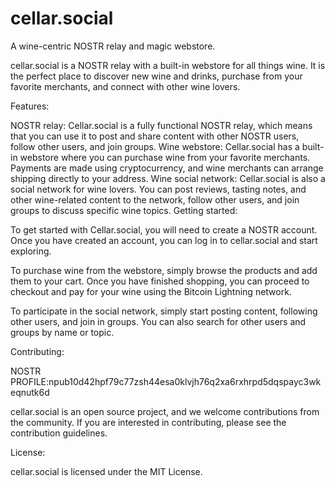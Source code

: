 # cellar.social
A wine-centric NOSTR relay and magic webstore.



cellar.social is a NOSTR relay with a built-in webstore for all things wine. It is the perfect place to discover new wine and drinks, purchase from your favorite merchants, and connect with other wine lovers.

Features:

NOSTR relay: Cellar.social is a fully functional NOSTR relay, which means that you can use it to post and share content with other NOSTR users, follow other users, and join groups.
Wine webstore: Cellar.social has a built-in webstore where you can purchase wine from your favorite merchants. Payments are made using cryptocurrency, and wine merchants can arrange shipping directly to your address.
Wine social network: Cellar.social is also a social network for wine lovers. You can post reviews, tasting notes, and other wine-related content to the network, follow other users, and join groups to discuss specific wine topics.
Getting started:

To get started with Cellar.social, you will need to create a NOSTR account. Once you have created an account, you can log in to cellar.social and start exploring.

To purchase wine from the webstore, simply browse the products and add them to your cart. Once you have finished shopping, you can proceed to checkout and pay for your wine using the Bitcoin Lightning network.

To participate in the social network, simply start posting content, following other users, and join in groups. You can also search for other users and groups by name or topic.

Contributing:

NOSTR PROFILE:npub10d42hpf79c77zsh44esa0klvjh76q2xa6rxhrpd5dqspayc3wkeqnutk6d

cellar.social is an open source project, and we welcome contributions from the community. If you are interested in contributing, please see the contribution guidelines.

License:

cellar.social is licensed under the MIT License.
